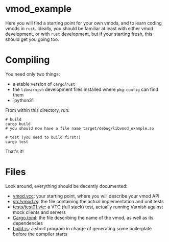 # vmod_example

Here you will find a starting point for your own vmods, and to learn coding vmods in `rust`. Ideally, you should be familiar at least with either vmod development, or with `rust` development, but if your starting fresh, this should get you going too.

# Compiling

You need only two things:
- a stable version of `cargo`/`rust`
- the `libvarnish` development files installed where `pkg-config` can find them
- `python31

From within this directory, run:

```
# build
cargo build
# you should now have a file name target/debug/libvmod_example.so

# test (you need to build first!)
cargo test
```

That's it!

# Files

Look around, everything should be decently documented:
- [vmod.vcc](vmod.vcc): your starting point, where you will describe your vmod API
- [src/vmod.rs](src/vmod.rs): the file containing the actual implementation and unit tests
- [tests/test01.vtc](tests/test01.vtc): a VTC (full stack) test, actually running Varnish against mock clients and servers
- [Cargo.toml](Cargo.toml): the file describing the name of the vmod, as well as its dependencies
- [build.rs](build.rs): a short program in charge of generating some boilerplate before the compiler starts
